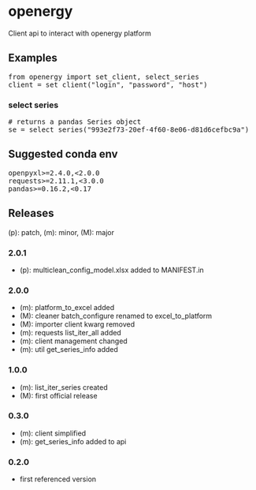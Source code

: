 # openergy

Client api to interact with openergy platform

## Examples

<pre>
from openergy import set_client, select_series
client = set_client("login", "password", "host")
</pre>


### select series
<pre>
# returns a pandas Series object
se = select_series("993e2f73-20ef-4f60-8e06-d81d6cefbc9a")
</pre>

## Suggested conda env

<pre>
openpyxl>=2.4.0,<2.0.0
requests>=2.11.1,<3.0.0
pandas>=0.16.2,<0.17
</pre>

## Releases

(p): patch, (m): minor, (M): major

### 2.0.1
* (p): multiclean_config_model.xlsx added to MANIFEST.in

### 2.0.0
* (m): platform_to_excel added
* (M): cleaner batch_configure renamed to excel_to_platform
* (M): importer client kwarg removed
* (m): requests list_iter_all added
* (m): client management changed
* (m): util get_series_info added

### 1.0.0
* (m): list_iter_series created
* (M): first official release

### 0.3.0
* (m): client simplified
* (m): get_series_info added to api

### 0.2.0
* first referenced version